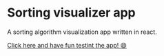# Sorting visualizer app

A sorting algorithm visualization app written in react.

[Click here and have fun testint the app! 😄](https://verdini.github.io/sorting-visualizer-react/)
